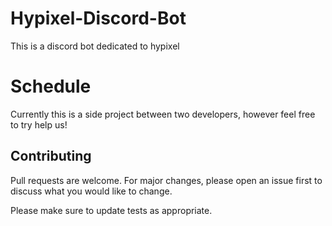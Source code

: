 # Hypixel-Discord-Bot

This is a discord bot dedicated to hypixel

# Schedule
Currently this is a side project between two developers, however feel free to try help us!


## Contributing
Pull requests are welcome. For major changes, please open an issue first to discuss what you would like to change.

Please make sure to update tests as appropriate.

